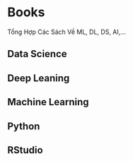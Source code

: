 # Books

Tổng Hợp Các Sách Về ML, DL, DS, AI,...

## Data Science





## Deep Leaning




## Machine Learning




##





## Python




## RStudio





